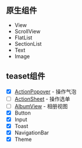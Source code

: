 ## 原生组件

- View
- ScrollView
- FlatList
- SectionList
- Text
- Image

## teaset组件

- [x] [ActionPopover](http://t.cn/RBau8Wj) - 操作气泡
- [ ] [ActionSheet](http://t.cn/RBauuct) - 操作选单
- [ ] [AlbumView](http://t.cn/RBaurNM) - 相册视图
- [x] Button
- [x] Input
- [x] Toast
- [x] NavigationBar
- [x] Theme
